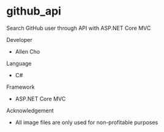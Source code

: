 # github_api
Search GitHub user through API with ASP.NET Core MVC

Developer
  - Allen Cho
  
Language
  - C#

Framework
  - ASP.NET Core MVC

Acknowledgement
  - All image files are only used for non-profitable purposes
